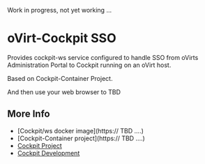 Work in progress, not yet working ...


# oVirt-Cockpit SSO

Provides cockpit-ws service configured to handle SSO from oVirts Administration Portal to Cockpit running on an oVirt host.

Based on Cockpit-Container Project.

And then use your web browser to   TBD

## More Info

 * [Cockpit/ws docker image](https:// TBD ....)
 * [Cockpit-Container project](https:// TBD ....)
 * [Cockpit Project](https://cockpit-project.org)
 * [Cockpit Development](https://github.com/cockpit-project/cockpit)
